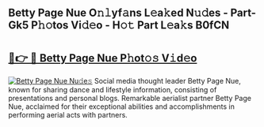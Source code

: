 ## Betty Page Nue O𝚗𝚕yf𝚊ns L𝚎a𝚔ed N𝚞𝚍es - Part-Gk5 P𝚑𝚘tos Vi𝚍𝚎o - H𝚘𝚝 Part L𝚎a𝚔s B0fCN

# <h2><a href="http://kf2mbio.oniu.top/?m=Betty+Page+Nue">🔗👉 🔴 Betty Page Nue P𝚑ot𝚘𝚜 V𝚒d𝚎o</a></h2>

[![Betty Page Nue Nu𝚍e𝚜](https://i.imgur.com/0qMVB7G.gif)](http://kf2mbio.oniu.top/?m=Betty+Page+Nue)
Social media thought leader Betty Page Nue, known for sharing dance and lifestyle information, consisting of presentations and personal blogs. Remarkable aerialist partner Betty Page Nue, acclaimed for their exceptional abilities and accomplishments in performing aerial acts with partners.  
